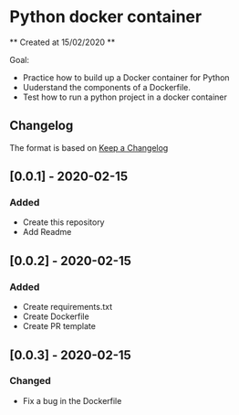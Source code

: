 # Python docker container

** Created at 15/02/2020 **

Goal:

- Practice how to build up a Docker container for Python
- Uuderstand the components of a Dockerfile.
- Test how to run a python project in a docker container

## Changelog

The format is based on [Keep a Changelog](https://keepachangelog.com/en/1.0.0/)

## [0.0.1] - 2020-02-15

### Added

- Create this repository
- Add Readme

## [0.0.2] - 2020-02-15

### Added

- Create requirements.txt
- Create Dockerfile
- Create PR template

## [0.0.3] - 2020-02-15

### Changed

- Fix a bug in the Dockerfile
